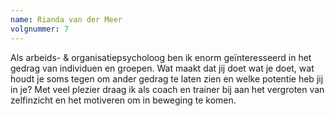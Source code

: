 ```yaml
---
name: Rianda van der Meer
volgnummer: 7
---
```

Als arbeids- & organisatiepsycholoog ben ik enorm geïnteresseerd in het gedrag van individuen en groepen. Wat maakt dat jij doet wat je doet, wat houdt je soms tegen om ander gedrag te laten zien en welke potentie heb jij in je? Met veel plezier draag ik als coach en trainer bij aan het vergroten van zelfinzicht en het motiveren om in beweging te komen. 
